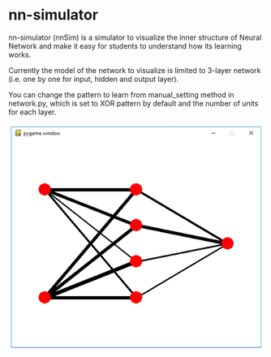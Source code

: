 # nn-simulator
nn-simulator (nnSim) is a simulator to visualize the inner structure of Neural Network and make it easy for students to understand how its learning works.

Currently the model of the network to visualize is limited to 3-layer network (i.e. one by one for input, hidden and output layer). 

You can change the pattern to learn from manual_setting method in network.py, which is set to XOR pattern by default and the number of units for each layer.

![image](screenshot.png)
